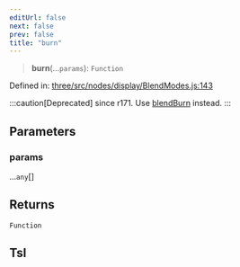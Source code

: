 ```yaml
---
editUrl: false
next: false
prev: false
title: "burn"
---
```


> **burn**(...`params`): `Function`

Defined in: [three/src/nodes/display/BlendModes.js:143](https://github.com/DefinitelyMaybe/three-i18n/blob/fa57b79433d1c349ffb23a78727299c8d4190136/three/src/nodes/display/BlendModes.js#L143)

:::caution[Deprecated]
since r171. Use [blendBurn](/reference/threewebgpu/namespaces/tsl/functions/blendburn/) instead.
:::

## Parameters

### params

...`any`[]

## Returns

`Function`

## Tsl
